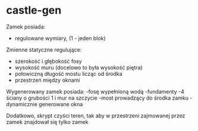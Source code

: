 # castle-gen

Zamek posiada:

- regulowane wymiary, (1 - jeden blok)

Zmienne statyczne regulujące:
- szerokość i głębokość fosy
- wysokość muru (docelowo to była wysokość piętra)
- połowiczną długość mostu licząc od środka
- przestrzeń między oknami

Wygenerowany zamek posiada:
-fosę wypełnioną wodą
-fundamenty
-4 ściany o grubości 1 i mur na szczycie
-most prowadzący do środka zamku
-dynamicznie generowane okna

Dodatkowo, skrypt czyści teren, tak aby w przestrzeni zajmowanej przez zamek znajdował się tylko zamek